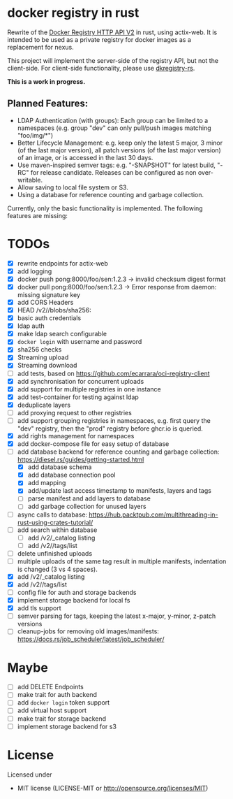 # docker registry in rust

Rewrite of the [Docker Registry HTTP API V2](https://docs.docker.com/registry/spec/api/) in rust, using actix-web.
It is intended to be used as a private registry for docker images as a replacement for nexus.

This project will implement the server-side of the registry API, but not the client-side.
For client-side functionality, please use [dkregistry-rs](https://github.com/camallo/dkregistry-rs).

**This is a work in progress.**

## Planned Features:

- LDAP Authentication (with groups): Each group can be limited to a namespaces (e.g. group "dev" can only pull/push
  images matching "foo/img/*")
- Better Lifecycle Management: e.g. keep only the latest 5 major, 3 minor (of the last major version), all patch
  versions (of the last major version) of an image, or is accessed in the last 30 days.
- Use maven-inspired semver tags: e.g. "-SNAPSHOT" for latest build, "-RC" for release candidate. Releases can be
  configured as non over-writable.
- Allow saving to local file system or S3.
- Using a database for reference counting and garbage collection.

Currently, only the basic functionality is implemented. The following features are missing:

# TODOs

- [x] rewrite endpoints for actix-web
- [x] add logging
- [x] docker push pong:8000/foo/sen:1.2.3 -> invalid checksum digest format
- [x] docker pull pong:8000/foo/sen:1.2.3 -> Error response from daemon: missing signature key
- [x] add CORS Headers
- [x] HEAD /v2/<name>/blobs/sha256:<digest>
- [x] basic auth credentials
- [x] ldap auth
- [x] make ldap search configurable
- [x] `docker login` with username and password
- [x] sha256 checks
- [x] Streaming upload
- [x] Streaming download
- [ ] add tests, based on https://github.com/ecarrara/oci-registry-client
- [x] add synchronisation for concurrent uploads
- [x] add support for multiple registries in one instance
- [x] add test-container for testing against ldap
- [x] deduplicate layers
- [ ] add proxying request to other registries
- [ ] add support grouping registries in namespaces, e.g. first query the "dev" registry, then the "prod" registry
  before ghcr.io is queried.
- [x] add rights management for namespaces
- [x] add docker-compose file for easy setup of database
- [ ] add database backend for reference counting and garbage collection: https://diesel.rs/guides/getting-started.html
    - [x] add database schema
    - [x] add database connection pool
    - [x] add mapping
    - [x] add/update last access timestamp to manifests, layers and tags
    - [ ] parse manifest and add layers to database
    - [ ] add garbage collection for unused layers
- [ ] async calls to database: https://hub.packtpub.com/multithreading-in-rust-using-crates-tutorial/
- [ ] add search within database
    - [ ] add /v2/_catalog listing
    - [ ] add /v2/<name>/tags/list
- [ ] delete unfinished uploads
- [ ] multiple uploads of the same tag result in multiple manifests, indentation is changed (3 vs 4 spaces).
- [x] add /v2/_catalog listing
- [x] add /v2/<name>/tags/list
- [ ] config file for auth and storage backends
- [x] implement storage backend for local fs
- [x] add tls support
- [ ] semver parsing for tags, keeping the latest x-major, y-minor, z-patch versions
- [ ] cleanup-jobs for removing old images/manifests: https://docs.rs/job_scheduler/latest/job_scheduler/

# Maybe

- [ ] add DELETE Endpoints
- [ ] make trait for auth backend
- [ ] add `docker login` token support
- [ ] add virtual host support
- [ ] make trait for storage backend
- [ ] implement storage backend for s3

# License

Licensed under

* MIT license (LICENSE-MIT or http://opensource.org/licenses/MIT)
